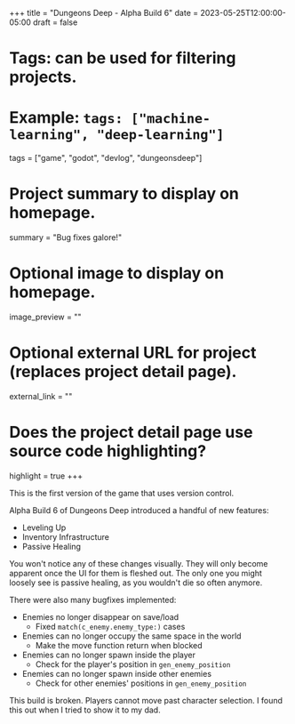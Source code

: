 +++
title = "Dungeons Deep - Alpha Build 6"
date = 2023-05-25T12:00:00-05:00
draft = false

# Tags: can be used for filtering projects.
# Example: `tags: ["machine-learning", "deep-learning"]`
tags = ["game", "godot", "devlog", "dungeonsdeep"]

# Project summary to display on homepage.
summary = "Bug fixes galore!"

# Optional image to display on homepage.
image_preview = ""

# Optional external URL for project (replaces project detail page).
external_link = ""

# Does the project detail page use source code highlighting?
highlight = true
+++

This is the first version of the game that uses version control.

Alpha Build 6 of Dungeons Deep introduced a handful of new features:

- Leveling Up
- Inventory Infrastructure
- Passive Healing

You won't notice any of these changes visually. They will only become apparent once the UI for them is fleshed out. The only one you might loosely see is passive healing, as you wouldn't die so often anymore.

There were also many bugfixes implemented:
- Enemies no longer disappear on save/load
  - Fixed `match(c_enemy.enemy_type:)` cases
- Enemies can no longer occupy the same space in the world
  - Make the move function return when blocked
- Enemies can no longer spawn inside the player
  - Check for the player's position in `gen_enemy_position`
- Enemies can no longer spawn inside other enemies
  - Check for other enemies' positions in `gen_enemy_position`

This build is broken. Players cannot move past character selection. I found this out when I tried to show it to my dad.